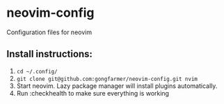 # neovim-config
Configuration files for neovim

## Install instructions:
1. ```cd ~/.config/```
1. ```git clone git@github.com:gongfarmer/neovim-config.git nvim```
1. Start neovim. Lazy package manager will install plugins automatically.
1. Run :checkhealth to make sure everything is working
